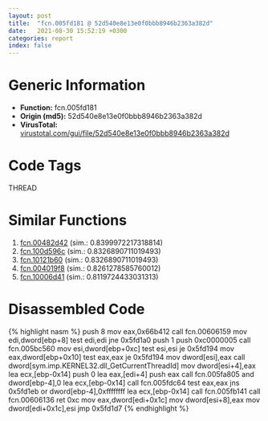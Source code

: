 ```yaml
---
layout: post
title:  "fcn.005fd181 @ 52d540e8e13e0f0bbb8946b2363a382d"
date:   2021-08-30 15:52:19 +0300
categories: report
index: false
---
```


# Generic Information
- **Function:** fcn.005fd181
- **Origin (md5):** 52d540e8e13e0f0bbb8946b2363a382d
- **VirusTotal:** [virustotal.com/gui/file/52d540e8e13e0f0bbb8946b2363a382d][virustotal_ref]

# Code Tags
<span class="tag" id="THREAD">THREAD</span>


# Similar Functions

1. [fcn.00482d42][similar_1_ref] (sim.: 0.8399972217318814)
2. [fcn.100d596c][similar_2_ref] (sim.: 0.8326890711019493)
3. [fcn.10121b60][similar_3_ref] (sim.: 0.8326890711019493)
4. [fcn.004019f8][similar_4_ref] (sim.: 0.8261278585760012)
5. [fcn.10006d41][similar_5_ref] (sim.: 0.8119724433031313)


# Disassembled Code

{% highlight nasm %}
push 8
mov eax,0x66b412
call fcn.00606159
mov edi,dword[ebp+8]
test edi,edi
jne 0x5fd1a0
push 1
push 0xc0000005
call fcn.005bc560
mov esi,dword[ebp+0xc]
test esi,esi
je 0x5fd194
mov eax,dword[ebp+0x10]
test eax,eax
je 0x5fd194
mov dword[esi],eax
call dword[sym.imp.KERNEL32.dll_GetCurrentThreadId]
mov dword[esi+4],eax
lea ecx,[ebp-0x14]
push 0
lea eax,[edi+4]
push eax
call fcn.005fa805
and dword[ebp-4],0
lea ecx,[ebp-0x14]
call fcn.005fdc64
test eax,eax
jns 0x5fd1eb
or dword[ebp-4],0xffffffff
lea ecx,[ebp-0x14]
call fcn.005fb141
call fcn.00606136
ret 0xc
mov eax,dword[edi+0x1c]
mov dword[esi+8],eax
mov dword[edi+0x1c],esi
jmp 0x5fd1d7
{% endhighlight %}


[similar_1_ref]: /report/fcn.00482d42@b3771987fba16f4fba07d1109ec72c76
[similar_2_ref]: /report/fcn.100d596c@a0ac129ff3ea4c0dfa9529c259a9502c
[similar_3_ref]: /report/fcn.10121b60@e5d49e0823e602f2ee948ac39d32c1eb
[similar_4_ref]: /report/fcn.004019f8@0aa2d73a5300dff2412388945614b507
[similar_5_ref]: /report/fcn.10006d41@090dc3a8da6aa33c667b678303e4bdd6
[virustotal_ref]: https://www.virustotal.com/gui/file/52d540e8e13e0f0bbb8946b2363a382d